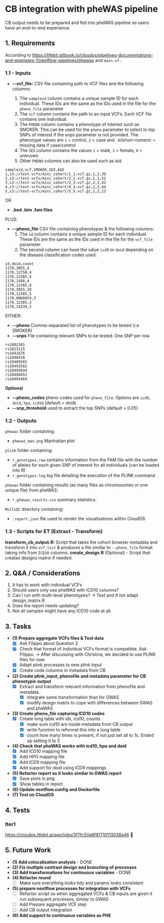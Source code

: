 # CB integration with pheWAS pipeline

CB output needs to be prepared and fed into pheWAS pipeline so users have an end-to-end experience.

## 1. Requirements

According to https://lifebit.gitbook.io/cloudos/pipelines-documentations-and-examples-1/nextflow-pipelines/phewas and `main.nf` :

### 1.1 - Inputs

- **--vcf_file:** CSV file containing path to VCF files and the following columns:

    1. The `sampleid` column contains a unique sample ID for each individual. These IDs are the same as the IDs used in the file for the `pheno_file` parameter
    2. The `vcf` column contains the path to an input VCFs. Each VCF file contains one individual.
    3. The `PHENO` column contains a phenotype of interest such as SMOKER. This can be used for the `pheno` parameter to select to top SNPs of interest if the snps parameter is not provided. The phenotype values are `1` = control, `2` = case and `-0`/`0`/non-numeric = missing data if case/control
    4. The `SEX` column contains the values `1` = male,  `2` = female, `0` = unknown
    5. Other `PHENO` columns can also be used such as `AGE`

```
sampleid,vcf,SMOKER,SEX,AGE
1,s3://test-vcfs/mini_cohort/1_1.vcf.gz,1,2,39
2,s3://test-vcfs/mini_cohort/2_2.vcf.gz,1,1,52
3,s3://test-vcfs/mini_cohort/3_3.vcf.gz,2,1,42
4,s3://test-vcfs/mini_cohort/4_4.vcf.gz,2,2,44
5,s3://test-vcfs/mini_cohort/5_5.vcf.gz,2,2,23
```

OR

- **.bed .bim .fam files**

PLUS:

- **--pheno_file** CSV file containing phenotypes & the following columns:
    1. The `id` column contains a unique sample ID for each individual. These IDs are the same as the IDs used in the file for the `vcf_file` parameter.
    2. The second column can have the value `icd9` or `doid` depending on the disease classification codes used.

```
id,doid,count
1170,3055,4
1170,12750,4
1170,12385,4
1170,1498,4
1170,12385,9
1170,3055,10
1170,12385,5
1170,0060859,3
1170,12385,3
1170,14239,3
```

EITHER:
- **--pheno** Comma-separated list of phenotypes to be tested (i.e SMOKER)
- **--snps** File containing relevant SNPs to be tested. One SNP per row.
```
rs1002365
rs1023115
rs1041676
rs1048418
rs10489265
rs10493582
rs10493644
rs10494452
rs10494464
```

**Optional**

- **--pheno_codes** pheno codes used for `pheno_file`. Options are `icd9`, `doid`, `hpo`, `icd10` (default = doid)
- **--snp_threshold** used to extract the top SNPs (default = 0.05)

### 1.2 - Outputs
`phewas` folder containing:
- `phewas_man.png` Manhattan plot

`plink` folder containing:
- `r_genotypes.raw` contains information from the FAM file with the number of alleles for each given SNP of interest for all individuals (can be loaded into R)
- `r_genotypes.log` log file detailing the execution of the PLINK command

`phewas` folder containing results (as many files as chromosomes or one unique file) from pheWAS:
- `*_phewas_results.csv` summary statistics.


`MultiQC` directory containing:
- `.report.json` file used to render the visualisations within CloudOS

### 1.3 - Scripts for ET (Extract - Transform)
**transform_cb_output.R:** Script that takes the cohort browser metadata and transform it into `vcf_list` & produces a file similar to `--pheno_file` format taking info from `ICD10` columns.
**create_design.R** (Optional) - Script that creates designs matrix if needed.

## 2. Q&A / Considerations
1. It has to work with individual VCFs
2. Should users only use pheWAS with ICD10 columns?
3. Can I run with multi-level phenotypes? -> Test and if not adapt design_matrix.R
4. Does the report needs updating?
5. Not all samples might have any ICD10 code at all. 

## 3. Tasks
- **(1) Prepare aggregate VCFs files & Test data**
    - [x] Ask Filippo about Question 2.
    - [x] Check that format of Individual VCFs format is compatible. Ask Filippo. -> After discussing with Christina, we decided to use PLINK files for now
    - [x] Adapt plink processes to new plink input
    - [x] Create code columns in metadata from CB
- **(2) Create plink_input, phenofile and metadata parameter for CB phenotypic output**
    - [x] Extract and transform relevant information from phenofile and metadata.
        - [x] integrate same transformation than for GWAS
        - [x] modify design matrix to cope with differences between GWAS and pheWAS
- **(3) Create pheno_file capturing ICD10 codes**
    - [x] Create long table with ids, icd10, counts 
        - [x] make sure icd10 are inside metadata from CB output
        - [x] write function to reformat this into a long table
        - [x] count how many times is present, if not just set all to 1s. Ended up setting it to 3
- **(4) Check that pheWAS works with icd10, hpo and doid**
    - [x] Add ICD10 mapping file
    - [x] Add HPO mapping file
    - [x] Add ICD9 mapping file
    - [x] Add support for doid using ICD9 mappings
- **(5) Refactor report so it looks similar to GWAS report**
    - [x] Save plots in png
    - [x] Show tables in report
- **(6) Update nextflow.config and Dockerfile**
- **(7) Test on CloudOS**

## 4. Tests

### Iter1

https://cloudos.lifebit.ai/app/jobs/5f7fc50a8f81710113038a46 :tada:

## 5. Future Work
- **(1) Add colocalisation analysis** - DONE
- **(2) Fix multiple contrast design and branching of processes**
- **(3) Add transformations for continuous variables** - DONE
- **(4) Refactor round**
    - [ ] Make sure everything looks tidy and params looks consistent
- **(5) prepare nextflow processes for integration with VCFs**
    - [ ] Refactor script so when aggregated VCFs & CB inputs are given it run subsequent processes, similar to GWAS
    - [ ] Add Prepare aggregate VCF step
    - [ ] Add CB output integration
- **(6) Add support to continuous variables as PHE**




